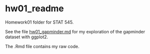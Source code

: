 hw01\_readme
================

Homework01 folder for STAT 545.

See the  file [hw01_gapminder.md](https://github.com/sepkamal/STAT545-hw-Kamal-Sepehr/blob/master/Hw01/hw01_gapminder.md) for my exploration of the gapminder dataset with ggplot2.

The .Rmd file contains my raw code.

